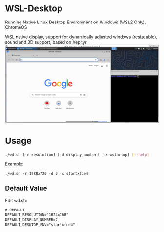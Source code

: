 # WSL-Desktop
Running Native Linux Desktop Environment on Windows (WSL2 Only), ChromeOS

WSL native display, support for dynamically adjusted windows (resizeable), sound and 3D support, based on Xephyr    
![WD](wd.png)
# Usage
```bash
./wd.sh [-r resolution] [-d display_number] [-x xstartup] [--help]
```
Example:
```
./wd.sh -r 1280x720 -d 2 -x startxfce4
```
## Default Value
Edit wd.sh:
```
# DEFAULT
DEFAULT_RESOLUTION="1024x768"
DEFAULT_DISPLAY_NUMBER=2
DEFAULT_DESKTOP_ENV="startxfce4"
```
